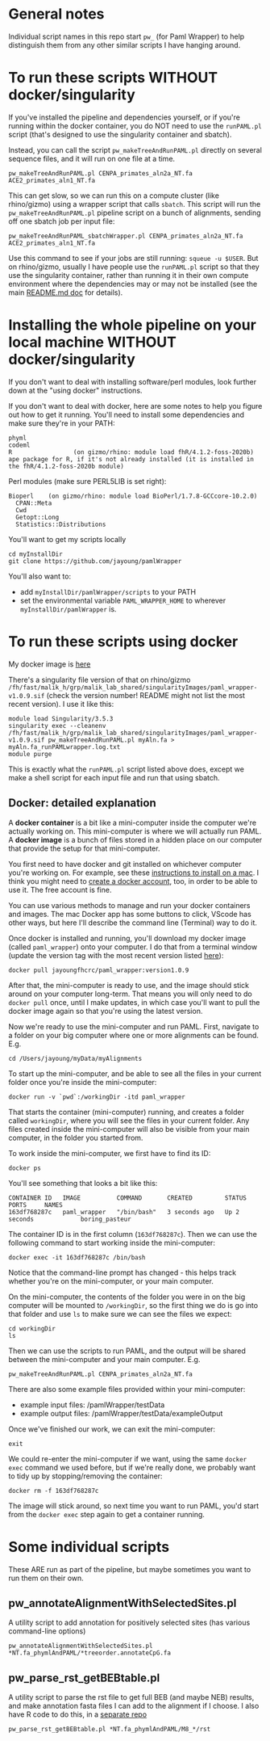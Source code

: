# General notes

Individual script names in this repo start `pw_` (for Paml Wrapper) to help distinguish them from any other similar scripts I have hanging around.

# To run these scripts WITHOUT docker/singularity

If you've installed the pipeline and dependencies yourself, or if you're running within the docker container, you do NOT need to use the `runPAML.pl` script (that's designed to use the singularity container and sbatch). 

Instead, you can call the script `pw_makeTreeAndRunPAML.pl` directly on several sequence files, and it will run on one file at a time. 
```
pw_makeTreeAndRunPAML.pl CENPA_primates_aln2a_NT.fa ACE2_primates_aln1_NT.fa
```
This can get slow, so we can run this on a compute cluster (like rhino/gizmo) using a wrapper script that calls `sbatch`. This script will run the `pw_makeTreeAndRunPAML.pl` pipeline script on a bunch of alignments, sending off one sbatch job per input file:
```
pw_makeTreeAndRunPAML_sbatchWrapper.pl CENPA_primates_aln2a_NT.fa ACE2_primates_aln1_NT.fa
```
Use this command to see if your jobs are still running: `squeue -u $USER`.  But on rhino/gizmo, usually I have people use the `runPAML.pl` script so that they use the singularity container, rather than running it in their own compute environment where the dependencies may or may not be installed (see the main [README.md doc](../README.md) for details).

# Installing the whole pipeline on your local machine WITHOUT docker/singularity
If you don't want to deal with installing software/perl modules, look further down at the "using docker" instructions.

If you don't want to deal with docker, here are some notes to help you figure out how to get it running. You'll need to install some dependencies and make sure they're in your PATH:
```
phyml
codeml
R                 (on gizmo/rhino: module load fhR/4.1.2-foss-2020b)
ape package for R, if it's not already installed (it is installed in the fhR/4.1.2-foss-2020b module)
```
Perl modules (make sure PERL5LIB is set right):
```
Bioperl    (on gizmo/rhino: module load BioPerl/1.7.8-GCCcore-10.2.0)
  CPAN::Meta
  Cwd
  Getopt::Long
  Statistics::Distributions
```

You'll want to get my scripts locally
```
cd myInstallDir
git clone https://github.com/jayoung/pamlWrapper
```
You'll also want to:
- add `myInstallDir/pamlWrapper/scripts` to your PATH
- set the environmental variable `PAML_WRAPPER_HOME` to wherever `myInstallDir/pamlWrapper` is. 

# To run these scripts using docker

My docker image is [here](https://hub.docker.com/repository/docker/jayoungfhcrc/paml_wrapper)

There's a singularity file version of that on rhino/gizmo `/fh/fast/malik_h/grp/malik_lab_shared/singularityImages/paml_wrapper-v1.0.9.sif` (check the version number!  README might not list the most recent version).  I use it like this:
```
module load Singularity/3.5.3
singularity exec --cleanenv /fh/fast/malik_h/grp/malik_lab_shared/singularityImages/paml_wrapper-v1.0.9.sif pw_makeTreeAndRunPAML.pl myAln.fa > myAln.fa_runPAMLwrapper.log.txt
module purge
```
This is exactly what the `runPAML.pl` script listed above does, except we make a shell script for each input file and run that using sbatch.



## Docker: detailed explanation

A **docker container** is a bit like a mini-computer inside the computer we're actually working on. This mini-computer is where we will actually run PAML.  A **docker image** is a bunch of files stored in a hidden place on our computer that provide the setup for that mini-computer.

You first need to have docker and git installed on whichever computer you're working on. For example, see these [instructions to install on a mac](https://docs.docker.com/desktop/mac/install/). I think you might need to [create a docker account](https://docs.docker.com/docker-id/), too, in order to be able to use it. The free account is fine.

You can use various methods to manage and run your docker containers and images. The mac Docker app has some buttons to click, VScode has other ways, but here I'll describe the command line (Terminal) way to do it.

Once docker is installed and running, you'll download my docker image (called `paml_wrapper`) onto your computer. I do that from a terminal window (update the version tag with the most recent version listed [here](https://hub.docker.com/repository/docker/jayoungfhcrc/paml_wrapper)):
```
docker pull jayoungfhcrc/paml_wrapper:version1.0.9
```
After that, the mini-computer is ready to use, and the image should stick around on your computer long-term. That means you will only need to do `docker pull` once, until I make updates, in which case you'll want to pull the docker image again so that you're using the latest version.

Now we're ready to use the mini-computer and run PAML. First, navigate to a folder on your big computer where one or more alignments can be found. E.g. 
```
cd /Users/jayoung/myData/myAlignments
```

To start up the mini-computer, and be able to see all the files in your current folder once you're inside the mini-computer:
```
docker run -v `pwd`:/workingDir -itd paml_wrapper
```
That starts the container (mini-computer) running, and creates a folder called `workingDir`, where you will see the files in your current folder. Any files created inside the mini-computer will also be visible from your main computer, in the folder you started from.  

To work inside the mini-computer, we first have to find its ID:
```
docker ps
```
You'll see something that looks a bit like this:
```
CONTAINER ID   IMAGE          COMMAND       CREATED         STATUS         PORTS     NAMES
163df768287c   paml_wrapper   "/bin/bash"   3 seconds ago   Up 2 seconds             boring_pasteur
```
The container ID is in the first column (`163df768287c`).  Then we can use the following command to start working inside the mini-computer:
```
docker exec -it 163df768287c /bin/bash
```
Notice that the command-line prompt has changed - this helps track whether you're on the mini-computer, or your main computer.

On the mini-computer, the contents of the folder you were in on the big computer will be mounted to `/workingDir`, so the first thing we do is go into that folder and use `ls` to make sure we can see the files we expect:
```
cd workingDir
ls
```

Then we can use the scripts to run PAML, and the output will be shared between the mini-computer and your main computer. E.g. 
```
pw_makeTreeAndRunPAML.pl CENPA_primates_aln2a_NT.fa
```

There are also some example files provided within your mini-computer: 
- example input files: /pamlWrapper/testData 
- example output files: /pamlWrapper/testData/exampleOutput

Once we've finished our work, we can exit the mini-computer:
```
exit
```
We could re-enter the mini-computer if we want, using the same `docker exec` command we used before, but if we're really done, we probably want to tidy up by stopping/removing the container:
```
docker rm -f 163df768287c
```
The image will stick around, so next time you want to run PAML, you'd start from the `docker exec` step again to get a container running.



# Some individual scripts

These ARE run as part of the pipeline, but maybe sometimes you want to run them on their own.

## pw_annotateAlignmentWithSelectedSites.pl 
A utility script to add annotation for positively selected sites (has various command-line options)
```
pw_annotateAlignmentWithSelectedSites.pl *NT.fa_phymlAndPAML/*treeorder.annotateCpG.fa
```

## pw_parse_rst_getBEBtable.pl
A utility script to parse the rst file to get full BEB (and maybe NEB) results, and make annotation fasta files I can add to the alignment if I choose.  I also have R code to do this, in a [separate repo](https://github.com/jayoung/pamlApps)
```
pw_parse_rst_getBEBtable.pl *NT.fa_phymlAndPAML/M8_*/rst
```

